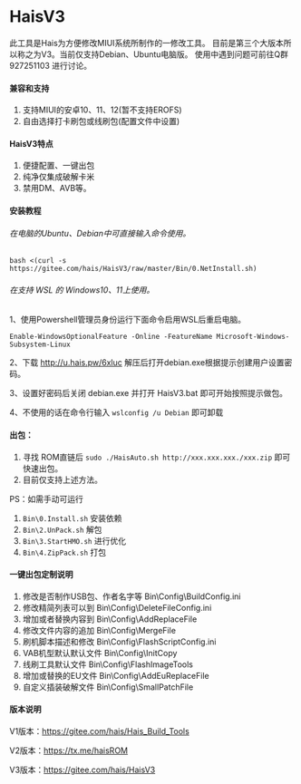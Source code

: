 
# HaisV3

此工具是Hais为方便修改MIUI系统所制作的一修改工具。
目前是第三个大版本所以称之为V3。当前仅支持Debian、Ubuntu电脑版。
使用中遇到问题可前往Q群 927251103 进行讨论。

#### 兼容和支持

1.  支持MIUI的安卓10、11、12(暂不支持EROFS)
2.  自由选择打卡刷包或线刷包(配置文件中设置)

#### HaisV3特点

1.  便捷配置、一键出包
2.  纯净仅集成破解卡米
3.  禁用DM、AVB等。


#### 安装教程


###### 在电脑的Ubuntu、Debian中可直接输入命令使用。

`bash <(curl -s https://gitee.com/hais/HaisV3/raw/master/Bin/0.NetInstall.sh)`

###### 在支持 WSL 的 Windows10、11上使用。
1、使用Powershell管理员身份运行下面命令启用WSL后重启电脑。

`Enable-WindowsOptionalFeature -Online -FeatureName Microsoft-Windows-Subsystem-Linux`

2、下载 http://u.hais.pw/6xluc 解压后打开debian.exe根据提示创建用户设置密码。

3、设置好密码后关闭 debian.exe 并打开 HaisV3.bat 即可开始按照提示做包。

4、不使用的话在命令行输入 `wslconfig /u Debian` 即可卸载


#### 出包：

1.  寻找 ROM直链后 `sudo ./HaisAuto.sh http://xxx.xxx.xxx./xxx.zip` 即可快速出包。
2.  目前仅支持上述方法。

PS：如需手动可运行
1.  `Bin\0.Install.sh` 安装依赖
2.  `Bin\2.UnPack.sh` 解包
3.  `Bin\3.StartHMO.sh` 进行优化
4.  `Bin\4.ZipPack.sh` 打包
	

#### 一键出包定制说明

1.  修改是否制作USB包、作者名字等  	Bin\Config\BuildConfig.ini
2.  修改精简列表可以到 				Bin\Config\DeleteFileConfig.ini
3.  增加或者替换内容到 				Bin\Config\AddReplaceFile
4.  修改文件内容的追加				Bin\Config\MergeFile
5.  刷机脚本描述和修改				Bin\Config\FlashScriptConfig.ini
6.  VAB机型默认默认文件				Bin\Config\InitCopy
7.  线刷工具默认文件				Bin\Config\FlashImageTools
8.  增加或替换的EU文件				Bin\Config\AddEuReplaceFile
9.  自定义插装破解文件				Bin\Config\SmallPatchFile

#### 版本说明

V1版本：https://gitee.com/hais/Hais_Build_Tools

V2版本：https://tx.me/haisROM

V3版本：https://gitee.com/hais/HaisV3



